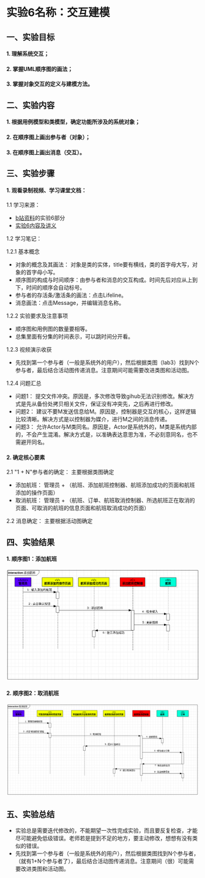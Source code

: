 # 实验6名称：交互建模

## 一、实验目标

#### 1. 理解系统交互；
#### 2. 掌握UML顺序图的画法；
#### 3. 掌握对象交互的定义与建模方法。

## 二、实验内容

#### 1. 根据用例模型和类模型，确定功能所涉及的系统对象；
#### 2. 在顺序图上画出参与者（对象）；
#### 3. 在顺序图上画出消息（交互）。

## 三、实验步骤

#### 1. 观看录制视频、学习课堂文档：

1.1 学习来源：
- [b站资料](https://space.bilibili.com/44472532/)的实验6部分
- [实验6内容及讲义](https://github.com/hzuapps/uml-modeling-2020/issues/6)

1.2 学习笔记：

1.2.1 基本概念
- 对象的概念及其画法： 对象是类的实体，title要有横线，类的首字母大写，对象的首字母小写。 
- 顺序图的构成与时间顺序：由参与者和消息的交互构成。时间先后对应从上到下，时间的顺序会自动标号。
- 参与者的存活条/激活条的画法：点击Lifeline。
- 消息画法：点击Message，并编辑消息名称。

1.2.2 实验要求及注意事项
- 顺序图和用例图的数量要相等。
- 总集里面有分集的时间表示，可以跳时间分开看。

1.2.3 视频演示收获
- 先找到第一个参与者（一般是系统外的用户），然后根据类图（lab3）找到N个参与者，最后结合活动图传递消息。注意期间可能需要改进类图和活动图。

1.2.4 问题汇总
- 问题1： 提交文件冲突。原因是，多次修改导致gihub无法识别修改。解决方式是先从备份处拷贝相关文件，保证没有冲突先，之后再进行修改。
- 问题2： 建议不要M发送信息给M。原因是，控制器是交互的核心，这样逻辑比较清晰。解决方式是以控制器为媒介，进行M之间的消息传递。
- 问题3： 允许Actor与M类同名。原因是，Actor是系统外的，M类是系统内部的，不会产生混淆。解决方式是，以准确表达意思为准，不必刻意同名，也不需避开同名。

#### 2. 确定核心要素

2.1 "1 + N"参与者的确定： 主要根据类图确定
- 添加航班： 管理员 + （航班、添加航班控制器、航班添加成功的页面和航班添加的操作页面）
- 取消航班： 管理员 + （航班、订单、航班取消控制器、所选航班正在取消的页面、可取消的航班的信息页面和航班取消成功的页面）

2.2 消息确定： 主要根据活动图确定

## 四、实验结果

#### 1. 顺序图1：添加航班
![SequenceDiagram1](./lab6_SequenceDiagram1.png)

#### 2. 顺序图2：取消航班
![SequenceDiagram2](./lab6_SequenceDiagram2.png)

## 五、实验总结
- 实验总是需要迭代修改的，不能期望一次性完成实验，而且要反复检查，才能尽可能避免低级错误。老师若是提到不足的地方，要主动修改，想想有没有类似的错误。
- 先找到第一个参与者（一般是系统外的用户），然后根据类图找到N个参与者，（就有1+N个参与者了），最后结合活动图传递消息。注意期间（很）可能需要改进类图和活动图。
